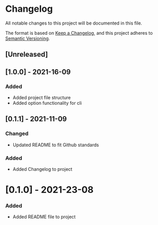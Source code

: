 # Changelog
All notable changes to this project will be documented in this file.

The format is based on [Keep a Changelog](https://keepachangelog.com/en/1.0.0/),
and this project adheres to [Semantic Versioning](https://semver.org/spec/v2.0.0.html).

## [Unreleased]

## [1.0.0] - 2021-16-09
### Added
- Added project file structure
- Added option functionality for cli

## [0.1.1] - 2021-11-09
### Changed
- Updated README to fit Github standards

### Added
- Added Changelog to project

# [0.1.0] - 2021-23-08
### Added
- Added README file to project
